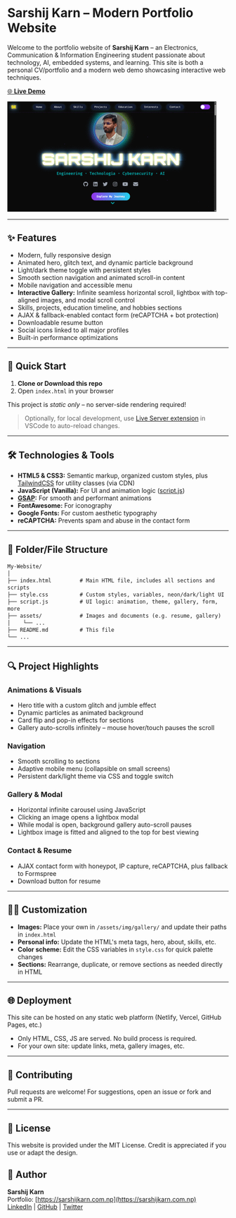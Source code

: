 # Sarshij Karn – Modern Portfolio Website

Welcome to the portfolio website of **Sarshij Karn** – an Electronics, Communication & Information Engineering student passionate about technology, AI, embedded systems, and learning. This site is both a personal CV/portfolio and a modern web demo showcasing interactive web techniques.

[🌐 **Live Demo**](https://sarshijkarn.com.np/)


![Portfolio_Demo](assets/websitefront.gif)

---

## ✨ Features

- Modern, fully responsive design
- Animated hero, glitch text, and dynamic particle background
- Light/dark theme toggle with persistent styles
- Smooth section navigation and animated scroll-in content
- Mobile navigation and accessible menu
- **Interactive Gallery:** Infinite seamless horizontal scroll, lightbox with top-aligned images, and modal scroll control
- Skills, projects, education timeline, and hobbies sections
- AJAX & fallback-enabled contact form (reCAPTCHA + bot protection)
- Downloadable resume button
- Social icons linked to all major profiles
- Built-in performance optimizations

---

## 🚀 Quick Start

1. **Clone or Download this repo**
2. Open `index.html` in your browser

This project is _static only_ – no server-side rendering required!

> Optionally, for local development, use [Live Server extension](https://marketplace.visualstudio.com/items?itemName=ritwickdey.LiveServer) in VSCode to auto-reload changes.

---

## 🛠️ Technologies & Tools

- **HTML5 & CSS3:** Semantic markup, organized custom styles, plus [TailwindCSS](https://tailwindcss.com/) for utility classes (via CDN)
- **JavaScript (Vanilla):** For UI and animation logic ([script.js](script.js))
- **[GSAP](https://greensock.com/gsap/):** For smooth and performant animations
- **FontAwesome:** For iconography
- **Google Fonts:** For custom aesthetic typography
- **reCAPTCHA:** Prevents spam and abuse in the contact form


---

## 📂 Folder/File Structure

```
My-Website/
│
├── index.html         # Main HTML file, includes all sections and scripts
├── style.css          # Custom styles, variables, neon/dark/light UI
├── script.js          # UI logic: animation, theme, gallery, form, more
├── assets/            # Images and documents (e.g. resume, gallery)
│    └── ...
├── README.md          # This file
└── ...
```

---

## 🔍 Project Highlights

### Animations & Visuals
- Hero title with a custom glitch and jumble effect
- Dynamic particles as animated background
- Card flip and pop-in effects for sections
- Gallery auto-scrolls infinitely – mouse hover/touch pauses the scroll

### Navigation
- Smooth scrolling to sections
- Adaptive mobile menu (collapsible on small screens)
- Persistent dark/light theme via CSS and toggle switch

### Gallery & Modal
- Horizontal infinite carousel using JavaScript
- Clicking an image opens a lightbox modal
- While modal is open, background gallery auto-scroll pauses
- Lightbox image is fitted and aligned to the top for best viewing

### Contact & Resume
- AJAX contact form with honeypot, IP capture, reCAPTCHA, plus fallback to Formspree
- Download button for resume


---

## 🧑‍💻 Customization
- **Images:** Place your own in `/assets/img/gallery/` and update their paths in `index.html`
- **Personal info:** Update the HTML's meta tags, hero, about, skills, etc.
- **Color scheme:** Edit the CSS variables in `style.css` for quick palette changes
- **Sections:** Rearrange, duplicate, or remove sections as needed directly in HTML

---

## 🌐 Deployment
This site can be hosted on any static web platform (Netlify, Vercel, GitHub Pages, etc.)
- Only HTML, CSS, JS are served. No build process is required.
- For your own site: update links, meta, gallery images, etc.

---

## 🤝 Contributing
Pull requests are welcome! For suggestions, open an issue or fork and submit a PR.

---

## 📝 License
This website is provided under the MIT License. Credit is appreciated if you use or adapt the design.

## 👤 Author
**Sarshij Karn**  
Portfolio: [https://sarshijkarn.com.np](https://sarshijkarn.com.np)  
[LinkedIn](https://www.linkedin.com/in/sarshij-karn-1a7766236/) | [GitHub](https://github.com/SarshijKarn) | [Twitter](https://x.com/sarshijkarn)
